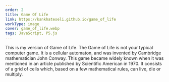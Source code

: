 ```yaml
---
order: 2
title: Game Of Life
link: https://kankhateseli.github.io/game_of_life
workType: image
cover: game_of_life.webp
tags: JavaScript, P5.js
---
```


This is my version of Game of Life.
The Game of Life is not your typical computer game. It is a cellular automaton, and was invented by Cambridge mathematician John Conway. This game became widely known when it was mentioned in an article published by Scientific American in 1970. It consists of a grid of cells which, based on a few mathematical rules, can live, die or multiply.
